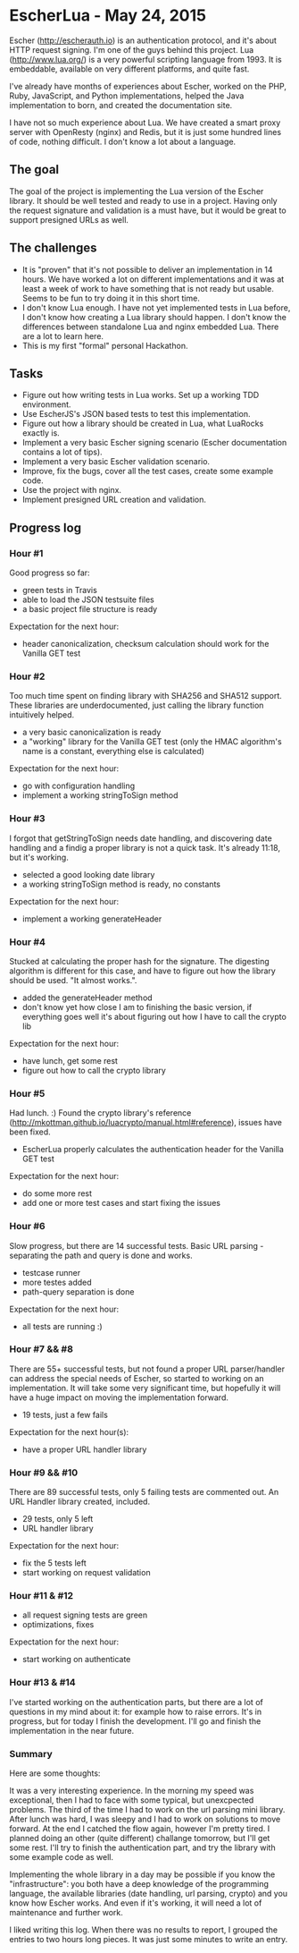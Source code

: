 # EscherLua - May 24, 2015

Escher (http://escherauth.io) is an authentication protocol, and it's about HTTP request signing. I'm one of the guys
behind this project. Lua (http://www.lua.org/) is a very powerful scripting language from 1993. It is embeddable,
available on very different platforms, and quite fast.

I've already have months of experiences about Escher, worked on the PHP, Ruby, JavaScript, and Python implementations,
helped the Java implementation to born, and created the documentation site.

I have not so much experience about Lua. We have created a smart proxy server with OpenResty (nginx) and Redis, but
it is just some hundred lines of code, nothing difficult. I don't know a lot about a language.

## The goal

The goal of the project is implementing the Lua version of the Escher library. It should be well tested and ready
to use in a project. Having only the request signature and validation is a must have, but it would be great to
support presigned URLs as well.

## The challenges

- It is "proven" that it's not possible to deliver an implementation in 14 hours. We have worked a lot on different
  implementations and it was at least a week of work to have something that is not ready but usable. Seems to be fun
  to try doing it in this short time.
- I don't know Lua enough. I have not yet implemented tests in Lua before, I don't know how creating a Lua library
  should happen. I don't know the differences between standalone Lua and nginx embedded Lua. There are a lot to
  learn here.
- This is my first "formal" personal Hackathon.

## Tasks

- Figure out how writing tests in Lua works. Set up a working TDD environment.
- Use EscherJS's JSON based tests to test this implementation.
- Figure out how a library should be created in Lua, what LuaRocks exactly is.
- Implement a very basic Escher signing scenario (Escher documentation contains a lot of tips).
- Implement a very basic Escher validation scenario.
- Improve, fix the bugs, cover all the test cases, create some example code.
- Use the project with nginx.
- Implement presigned URL creation and validation.

## Progress log

### Hour #1

Good progress so far:

- green tests in Travis
- able to load the JSON testsuite files
- a basic project file structure is ready

Expectation for the next hour:

- header canonicalization, checksum calculation should work for the Vanilla GET test

### Hour #2

Too much time spent on finding library with SHA256 and SHA512 support. These libraries are underdocumented, just calling
the library function intuitively helped.

- a very basic canonicalization is ready
- a "working" library for the Vanilla GET test (only the HMAC algorithm's name is a constant, everything else is calculated)

Expectation for the next hour:

- go with configuration handling
- implement a working stringToSign method

### Hour #3

I forgot that getStringToSign needs date handling, and discovering date handling and a findig a proper library is not a quick
task. It's already 11:18, but it's working.

- selected a good looking date library
- a working stringToSign method is ready, no constants

Expectation for the next hour:

- implement a working generateHeader

### Hour #4

Stucked at calculating the proper hash for the signature. The digesting algorithm is different for this case, and have to
figure out how the library should be used. "It almost works.".

- added the generateHeader method
- don't know yet how close I am to finishing the basic version, if everything goes well it's about figuring out how I have to call the crypto lib

Expectation for the next hour:

- have lunch, get some rest
- figure out how to call the crypto library

### Hour #5

Had lunch. :) Found the crypto library's reference (http://mkottman.github.io/luacrypto/manual.html#reference), issues have been fixed.

- EscherLua properly calculates the authentication header for the Vanilla GET test

Expectation for the next hour:

- do some more rest
- add one or more test cases and start fixing the issues

### Hour #6

Slow progress, but there are 14 successful tests. Basic URL parsing - separating the path and query is done and works.

- testcase runner
- more testes added
- path-query separation is done

Expectation for the next hour:

- all tests are running :)

### Hour #7 && #8

There are 55+ successful tests, but not found a proper URL parser/handler can address the special needs of Escher, so started to working on
an implementation. It will take some very significant time, but hopefully it will have a huge impact on moving the implementation forward.

- 19 tests, just a few fails

Expectation for the next hour(s):

- have a proper URL handler library

### Hour #9 && #10

There are 89 successful tests, only 5 failing tests are commented out. An URL Handler library created, included.

- 29 tests, only 5 left
- URL handler library

Expectation for the next hour:

- fix the 5 tests left
- start working on request validation

### Hour #11 & #12

- all request signing tests are green
- optimizations, fixes

Expectation for the next hour:

- start working on authenticate

### Hour #13 & #14

I've started working on the authentication parts, but there are a lot of questions in my mind about it: for example how to raise errors.
It's in progress, but for today I finish the development. I'll go and finish the implementation in the near future.

### Summary

Here are some thoughts:

It was a very interesting experience. In the morning my speed was exceptional, then I had to face with some typical, but unexcpected problems.
The third of the time I had to work on the url parsing mini library. After lunch was hard, I was sleepy and I had to work on solutions to move
forward. At the end I catched the flow again, however I'm pretty tired. I planned doing an other (quite different) challange tomorrow, but I'll
get some rest. I'll try to finish the authentication part, and try the library with some example code as well.

Implementing the whole library in a day may be possible if you know the "infrastructure": you both have a deep knowledge of the programming
language, the available libraries (date handling, url parsing, crypto) and you know how Escher works. And even if it's working, it will need
a lot of maintenance and further work.

I liked writing this log. When there was no results to report, I grouped the entries to two hours long pieces. It was just some minutes
to write an entry.